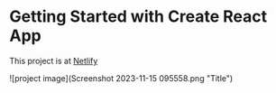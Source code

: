 # Getting Started with Create React App

This project is at [Netlify](https://idyllic-monstera-902fb8.netlify.app/)

![project image](Screenshot 2023-11-15 095558.png "Title")
